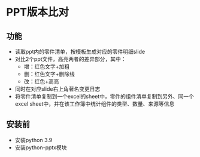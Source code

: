 # PPT版本比对

## 功能

- 读取ppt内的零件清单，按模板生成对应的零件明细slide
- 对比2个ppt文件，高亮两者的差异部分，其中：
    - 增：红色文字+加粗
    - 删：红色文字+删除线
    - 改：红色+高亮
- 同时在对应slide右上角著名变更日志
- 将零件清单复制到一个excel的sheet中，零件的组件清单复制到另外、同一个excel sheet中，并在该工作簿中统计组件的类型、数量、来源等信息

## 安装前

- 安装python 3.9
- 安装python-pptx模块